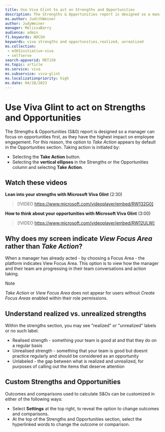 ```yaml
---
title: Use Viva Glint to act on Strengths and Opportunities
description: The Strengths & Opportunities report is designed so a manager can focus on opportunities first - the items with the highest engagement impact – while incorporating a team's strengths.
ms.author: JudithWeiner
author: JudyWeiner
manager: MelissaBarry
audience: admin
f1.keywords: NOCSH
keywords: viva strengths and opportunities,realized, unrealized
ms.collection: 
 - m365initiative-viva
 - selfserve
search-appverid: MET150
ms.topic: article
ms.service: viva
ms.subservice: viva-glint
ms.localizationpriority: high
ms.date: 04/28/2023
---
```


# Use Viva Glint to act on Strengths and Opportunities

The Strengths & Opportunities (S&0) report is designed so a manager can focus on opportunities first, as they have the highest impact on employee engagement. For this reason, the option to *Take Action* appears by default in the Opportunities section. Taking action is initiated by:

- Selecting the **Take Action** button.
- Selecting the **vertical ellipses** in the Strengths or the Opportunities column and selecting **Take Action**.

## Watch these videos

**Lean into your strengths with Microsoft Viva Glint** (2:30)

> [!VIDEO https://www.microsoft.com/videoplayer/embed/RW132G0]

**How to think about your opportunities with Microsoft Viva Glint** (3:00)

> [!VIDEO https://www.microsoft.com/videoplayer/embed/RW12ULW]


## Why does my screen indicate *View Focus Area* rather than *Take Action*?

When a manager has already acted - by choosing a Focus Area - the platform indicates View Focus Area. This option is to view how the manager and their team are progressing in their team conversations and action taking.

>[!NOTE]
> *Take Action* or *View Focus Area* does not appear for users without *Create Focus Areas* enabled within their role permissions.

## Understand realized vs. unrealized strengths 

Within the strengths section, you may see "realized" or "unrealized" labels or no such label. 

- Realised strength - something your team is good at and that they do on a regular basis
- Unrealised strength - something that your team is good but doesnt practice regularly and should be considered as an opportunity
- Unlabeled - the gap between what is realized and unrealized, for purposes of calling out the items that deserve attention
  
## Custom Strengths and Opportunities

Outcomes and comparisons used to calculate S&Os can be customized in either of the following ways:

- Select **Settings** at the top right, to reveal the option to change outcomes and comparisons.
- At the top of the Strengths and Opportunities section, select the hyperlinked words to change the outcome or comparison.

